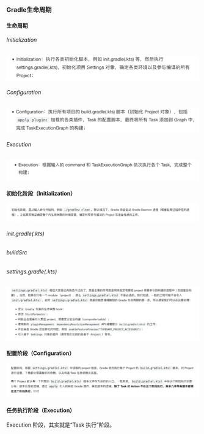 ### Gradle生命周期

#### 生命周期

###### Initialization

![image-20230120101821915](https://raw.githubusercontent.com/dashingqi/DQPicBeg/main/202301201018248.png)

###### Configuration

![image-20230120101945223](https://raw.githubusercontent.com/dashingqi/DQPicBeg/main/202301201019593.png)

###### Execution

![image-20230120102012927](https://raw.githubusercontent.com/dashingqi/DQPicBeg/main/202301201020602.png)

#### 初始化阶段（Initialization）

<img src="https://raw.githubusercontent.com/dashingqi/DQPicBeg/main/202301201027164.png" alt="image-20230120102655697" style="zoom:200%;" />

###### init.gradle(.kts)

###### buildSrc

###### settings.gradle(.kts)

![image-20230120103822406](https://raw.githubusercontent.com/dashingqi/DQPicBeg/main/202301201038791.png)

#### 配置阶段（Configuration）

![image-20230120104332889](https://raw.githubusercontent.com/dashingqi/DQPicBeg/main/202301201043595.png)

#### 任务执行阶段（Execution）

Execution 阶段，其实就是“Task 执行”阶段。